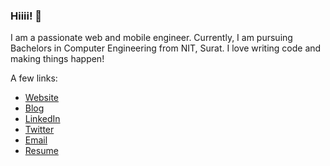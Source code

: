 ### Hiiii! 👋
I am a passionate web and mobile engineer. Currently, I am pursuing Bachelors in Computer Engineering from NIT, Surat. I love writing code and making things happen!

A few links:
- [Website](https://sahil.surge.sh)
- [Blog](https://dev.to/godcrampy)
- [LinkedIn](https://www.linkedin.com/in/sahil-bondre-571a8416a/)
- [Twitter](https://twitter.com/godcrampy)
- [Email](mailto:sahilbondre@gmail.com)
- [Resume](https://github.com/godcrampy/site/raw/master/src/assets/sahil-bondre.pdf)

